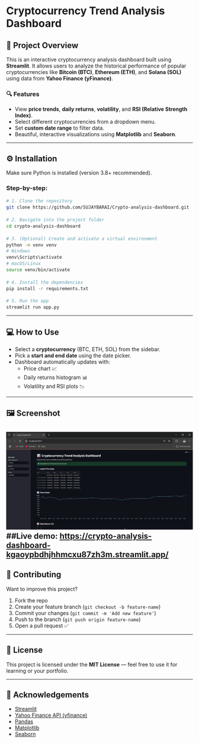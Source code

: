 # Cryptocurrency Trend Analysis Dashboard

## 📌 Project Overview

This is an interactive cryptocurrency analysis dashboard built using **Streamlit**. It allows users to analyze the historical performance of popular cryptocurrencies like **Bitcoin (BTC)**, **Ethereum (ETH)**, and **Solana (SOL)** using data from **Yahoo Finance (yFinance)**.

### 🔍 Features
- View **price trends**, **daily returns**, **volatility**, and **RSI (Relative Strength Index)**.
- Select different cryptocurrencies from a dropdown menu.
- Set **custom date range** to filter data.
- Beautiful, interactive visualizations using **Matplotlib** and **Seaborn**.

---

## ⚙️ Installation

Make sure Python is installed (version 3.8+ recommended).

### Step-by-step:

```bash
# 1. Clone the repository
git clone https://github.com/SUJAYBARAI/Crypto-analysis-dashboard.git

# 2. Navigate into the project folder
cd crypto-analysis-dashboard

# 3. (Optional) Create and activate a virtual environment
python -m venv venv
# Windows
venv\Scripts\activate
# macOS/Linux
source venv/bin/activate

# 4. Install the dependencies
pip install -r requirements.txt

# 5. Run the app
streamlit run app.py
```

---

## 💻 How to Use

- Select a **cryptocurrency** (BTC, ETH, SOL) from the sidebar.
- Pick a **start and end date** using the date picker.
- Dashboard automatically updates with:
  - Price chart 📈
  - Daily returns histogram 📊
  - Volatility and RSI plots 📉

---

## 🖼️ Screenshot

![Dashboard Preview](https://github.com/SUJAYBARAI/Crypto-analysis-dashboard/blob/main/Screenshot.png)
##Live demo: https://crypto-analysis-dashboard-kgaoypbdhjhhmcxu87zh3m.streamlit.app/
---

## 🤝 Contributing

Want to improve this project?

1. Fork the repo  
2. Create your feature branch (`git checkout -b feature-name`)  
3. Commit your changes (`git commit -m 'Add new feature'`)  
4. Push to the branch (`git push origin feature-name`)  
5. Open a pull request ✅

---

## 📄 License

This project is licensed under the **MIT License** — feel free to use it for learning or your portfolio.

---

## 🙏 Acknowledgements

- [Streamlit](https://streamlit.io/)
- [Yahoo Finance API (yfinance)](https://pypi.org/project/yfinance/)
- [Pandas](https://pandas.pydata.org/)
- [Matplotlib](https://matplotlib.org/)
- [Seaborn](https://seaborn.pydata.org/)

